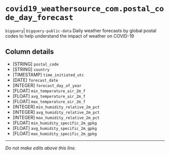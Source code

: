 # `covid19_weathersource_com.postal_code_day_forecast`
`bigquery`| `bigquery-public-data`
Daily weather forecasts by global postal codes to help understand the impact of weather on COVID-19

## Column details
* [STRING]    `postal_code`
* [STRING]    `country`
* [TIMESTAMP] `time_initiated_utc`
* [DATE]      `forecast_date`
* [INTEGER]   `forecast_day_of_year`
* [FLOAT]     `min_temperature_air_2m_f`
* [FLOAT]     `avg_temperature_air_2m_f`
* [FLOAT]     `max_temperature_air_2m_f`
* [INTEGER]   `min_humidity_relative_2m_pct`
* [INTEGER]   `avg_humidity_relative_2m_pct`
* [INTEGER]   `max_humidity_relative_2m_pct`
* [FLOAT]     `min_humidity_specific_2m_gpkg`
* [FLOAT]     `avg_humidity_specific_2m_gpkg`
* [FLOAT]     `max_humidity_specific_2m_gpkg`

-------------------------------------------------------------------------------
*Do not make edits above this line.*
